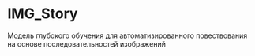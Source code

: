 # IMG_Story
Модель глубокого обучения для автоматизированного повествования на основе последовательностей изображений
